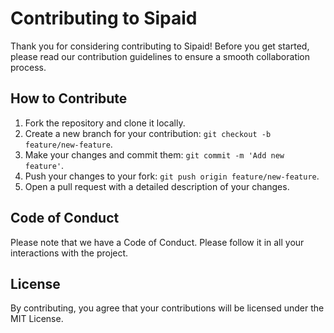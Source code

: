 # Contributing to Sipaid

Thank you for considering contributing to Sipaid! Before you get started, please read our contribution guidelines to ensure a smooth collaboration process.

## How to Contribute

1. Fork the repository and clone it locally.
2. Create a new branch for your contribution: `git checkout -b feature/new-feature`.
3. Make your changes and commit them: `git commit -m 'Add new feature'`.
4. Push your changes to your fork: `git push origin feature/new-feature`.
5. Open a pull request with a detailed description of your changes.

## Code of Conduct

Please note that we have a Code of Conduct. Please follow it in all your interactions with the project.

## License

By contributing, you agree that your contributions will be licensed under the MIT License.

